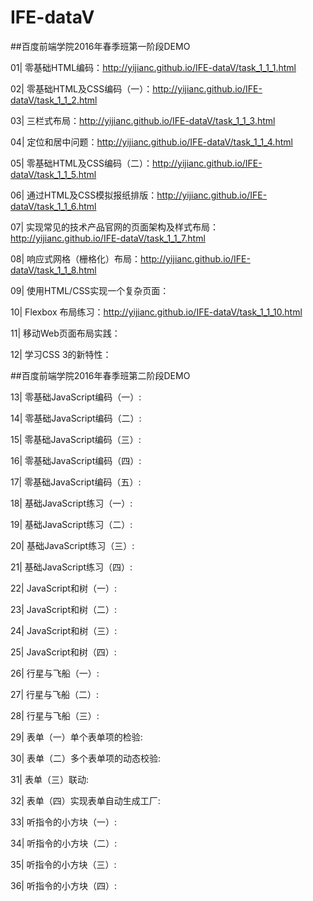 ﻿# IFE-dataV

##百度前端学院2016年春季班第一阶段DEMO

01| 零基础HTML编码：http://yijianc.github.io/IFE-dataV/task_1_1_1.html

02| 零基础HTML及CSS编码（一）：http://yijianc.github.io/IFE-dataV/task_1_1_2.html

03| 三栏式布局：http://yijianc.github.io/IFE-dataV/task_1_1_3.html

04| 定位和居中问题：http://yijianc.github.io/IFE-dataV/task_1_1_4.html

05| 零基础HTML及CSS编码（二）：http://yijianc.github.io/IFE-dataV/task_1_1_5.html

06| 通过HTML及CSS模拟报纸排版：http://yijianc.github.io/IFE-dataV/task_1_1_6.html

07| 实现常见的技术产品官网的页面架构及样式布局：http://yijianc.github.io/IFE-dataV/task_1_1_7.html

08| 响应式网格（栅格化）布局：http://yijianc.github.io/IFE-dataV/task_1_1_8.html

09| 使用HTML/CSS实现一个复杂页面：

10| Flexbox 布局练习：http://yijianc.github.io/IFE-dataV/task_1_1_10.html

11| 移动Web页面布局实践：

12| 学习CSS 3的新特性：

##百度前端学院2016年春季班第二阶段DEMO

13| 零基础JavaScript编码（一）:

14| 零基础JavaScript编码（二）:

15| 零基础JavaScript编码（三）:

16| 零基础JavaScript编码（四）:

17| 零基础JavaScript编码（五）:

18| 基础JavaScript练习（一）:

19| 基础JavaScript练习（二）:

20| 基础JavaScript练习（三）:

21| 基础JavaScript练习（四）:

22| JavaScript和树（一）:

23| JavaScript和树（二）:

24| JavaScript和树（三）:

25| JavaScript和树（四）:

26| 行星与飞船（一）:

27| 行星与飞船（二）:

28| 行星与飞船（三）:

29| 表单（一）单个表单项的检验:

30| 表单（二）多个表单项的动态校验:

31| 表单（三）联动:

32| 表单（四）实现表单自动生成工厂:

33| 听指令的小方块（一）:

34| 听指令的小方块（二）:

35| 听指令的小方块（三）:

36| 听指令的小方块（四）: